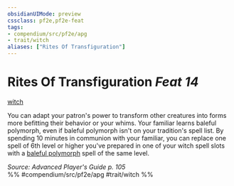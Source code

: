 ```yaml
---
obsidianUIMode: preview
cssclass: pf2e,pf2e-feat
tags:
- compendium/src/pf2e/apg
- trait/witch
aliases: ["Rites Of Transfiguration"]
---
```

# Rites Of Transfiguration  *Feat 14*  
[witch](rules/traits/witch-apg.md)  


You can adapt your patron's power to transform other creatures into forms more befitting their behavior or your whims. Your familiar learns baleful polymorph, even if baleful polymorph isn't on your tradition's spell list. By spending 10 minutes in communion with your familiar, you can replace one spell of 6th level or higher you've prepared in one of your witch spell slots with a [baleful polymorph](compendium/spells/baleful-polymorph.md) spell of the same level.

*Source: Advanced Player's Guide p. 105*  
%% #compendium/src/pf2e/apg #trait/witch %%